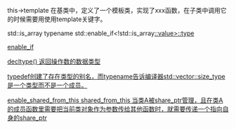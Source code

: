 this->template
在基类中，定义了一个模板类，实现了xxx函数，在子类中调用它的时候需要用使用template关键字。

std::is_array
typename std::enable_if<!std::is_array<U>::value>::type

enable_if

decltype()
返回操作数的数据类型

typedef创建了存在类型的别名，而typename告诉编译器std::vector<T>::size_type是一个类型而不是一个成员。

enable_shared_from_this<T>
shared_from_this
当类A被share_ptr管理，且在类A的成员函数里需要把当前类对象作为参数传给其他函数时，就需要传递一个指向自身的share_ptr
